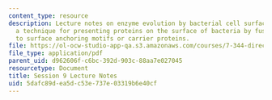 ```yaml
---
content_type: resource
description: Lecture notes on enzyme evolution by bacterial cell surface display,
  a technique for presenting proteins on the surface of bacteria by fusing the proteins
  to surface anchoring motifs or carrier proteins.
file: https://ol-ocw-studio-app-qa.s3.amazonaws.com/courses/7-344-directed-evolution-engineering-biocatalysts-spring-2008/5dafc89dea5dc53e737e03319b6e40cf_ses9_ln.pdf
file_type: application/pdf
parent_uid: d962606f-c6bc-392d-903c-88aa7e027045
resourcetype: Document
title: Session 9 Lecture Notes
uid: 5dafc89d-ea5d-c53e-737e-03319b6e40cf
---
```

